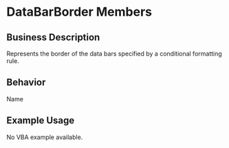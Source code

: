 # DataBarBorder Members

## Business Description
Represents the border of the data bars specified by a conditional formatting rule.

## Behavior
Name

## Example Usage
No VBA example available.